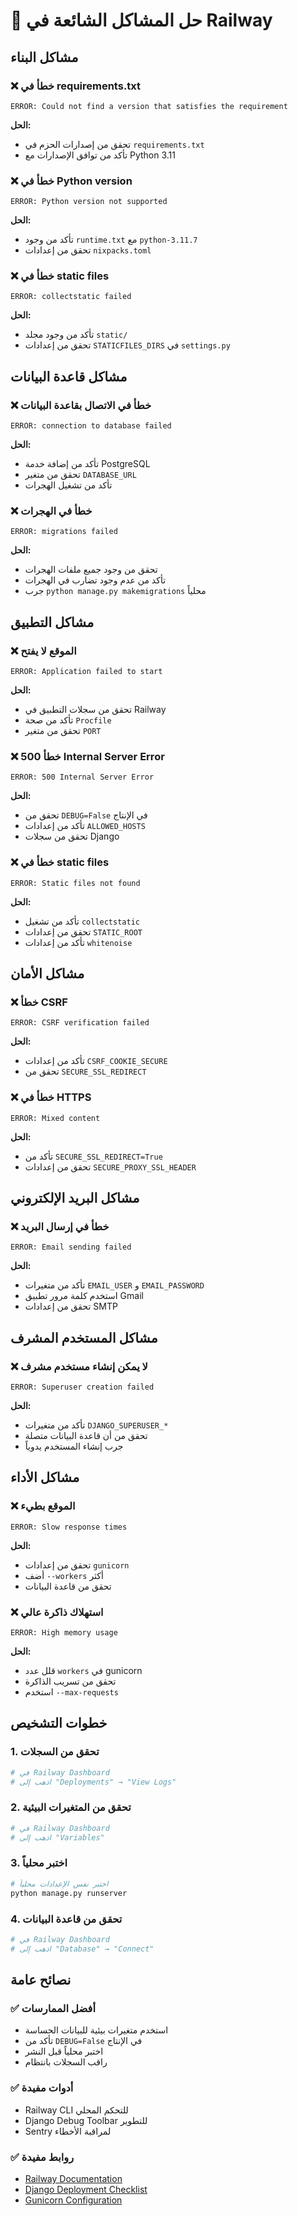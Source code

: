 # 🔧 حل المشاكل الشائعة في Railway

## مشاكل البناء

### ❌ خطأ في requirements.txt
```
ERROR: Could not find a version that satisfies the requirement
```
**الحل:**
- تحقق من إصدارات الحزم في `requirements.txt`
- تأكد من توافق الإصدارات مع Python 3.11

### ❌ خطأ في Python version
```
ERROR: Python version not supported
```
**الحل:**
- تأكد من وجود `runtime.txt` مع `python-3.11.7`
- تحقق من إعدادات `nixpacks.toml`

### ❌ خطأ في static files
```
ERROR: collectstatic failed
```
**الحل:**
- تأكد من وجود مجلد `static/`
- تحقق من إعدادات `STATICFILES_DIRS` في `settings.py`

## مشاكل قاعدة البيانات

### ❌ خطأ في الاتصال بقاعدة البيانات
```
ERROR: connection to database failed
```
**الحل:**
- تأكد من إضافة خدمة PostgreSQL
- تحقق من متغير `DATABASE_URL`
- تأكد من تشغيل الهجرات

### ❌ خطأ في الهجرات
```
ERROR: migrations failed
```
**الحل:**
- تحقق من وجود جميع ملفات الهجرات
- تأكد من عدم وجود تضارب في الهجرات
- جرب `python manage.py makemigrations` محلياً

## مشاكل التطبيق

### ❌ الموقع لا يفتح
```
ERROR: Application failed to start
```
**الحل:**
- تحقق من سجلات التطبيق في Railway
- تأكد من صحة `Procfile`
- تحقق من متغير `PORT`

### ❌ خطأ 500 Internal Server Error
```
ERROR: 500 Internal Server Error
```
**الحل:**
- تحقق من `DEBUG=False` في الإنتاج
- تأكد من إعدادات `ALLOWED_HOSTS`
- تحقق من سجلات Django

### ❌ خطأ في static files
```
ERROR: Static files not found
```
**الحل:**
- تأكد من تشغيل `collectstatic`
- تحقق من إعدادات `STATIC_ROOT`
- تأكد من إعدادات `whitenoise`

## مشاكل الأمان

### ❌ خطأ CSRF
```
ERROR: CSRF verification failed
```
**الحل:**
- تأكد من إعدادات `CSRF_COOKIE_SECURE`
- تحقق من `SECURE_SSL_REDIRECT`

### ❌ خطأ في HTTPS
```
ERROR: Mixed content
```
**الحل:**
- تأكد من `SECURE_SSL_REDIRECT=True`
- تحقق من إعدادات `SECURE_PROXY_SSL_HEADER`

## مشاكل البريد الإلكتروني

### ❌ خطأ في إرسال البريد
```
ERROR: Email sending failed
```
**الحل:**
- تأكد من متغيرات `EMAIL_USER` و `EMAIL_PASSWORD`
- استخدم كلمة مرور تطبيق Gmail
- تحقق من إعدادات SMTP

## مشاكل المستخدم المشرف

### ❌ لا يمكن إنشاء مستخدم مشرف
```
ERROR: Superuser creation failed
```
**الحل:**
- تأكد من متغيرات `DJANGO_SUPERUSER_*`
- تحقق من أن قاعدة البيانات متصلة
- جرب إنشاء المستخدم يدوياً

## مشاكل الأداء

### ❌ الموقع بطيء
```
ERROR: Slow response times
```
**الحل:**
- تحقق من إعدادات `gunicorn`
- أضف `--workers` أكثر
- تحقق من قاعدة البيانات

### ❌ استهلاك ذاكرة عالي
```
ERROR: High memory usage
```
**الحل:**
- قلل عدد `workers` في gunicorn
- تحقق من تسريب الذاكرة
- استخدم `--max-requests`

## خطوات التشخيص

### 1. تحقق من السجلات
```bash
# في Railway Dashboard
# اذهب إلى "Deployments" → "View Logs"
```

### 2. تحقق من المتغيرات البيئية
```bash
# في Railway Dashboard
# اذهب إلى "Variables"
```

### 3. اختبر محلياً
```bash
# اختبر نفس الإعدادات محلياً
python manage.py runserver
```

### 4. تحقق من قاعدة البيانات
```bash
# في Railway Dashboard
# اذهب إلى "Database" → "Connect"
```

## نصائح عامة

### ✅ أفضل الممارسات
- استخدم متغيرات بيئية للبيانات الحساسة
- تأكد من `DEBUG=False` في الإنتاج
- اختبر محلياً قبل النشر
- راقب السجلات بانتظام

### ✅ أدوات مفيدة
- Railway CLI للتحكم المحلي
- Django Debug Toolbar للتطوير
- Sentry لمراقبة الأخطاء

### ✅ روابط مفيدة
- [Railway Documentation](https://docs.railway.app/)
- [Django Deployment Checklist](https://docs.djangoproject.com/en/5.1/howto/deployment/checklist/)
- [Gunicorn Configuration](https://docs.gunicorn.org/en/stable/configure.html) 